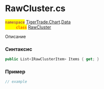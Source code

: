 
# RawCluster.cs
<mark style="color:purple;">`namespace`</mark> [TigerTrade.Chart](../../../../TigerTrade.Chart.md).[Data](../../../../TigerTrade.Chart/Data.md)  
<mark style="color:red;">&nbsp;&nbsp;&nbsp;&nbsp;&nbsp;&nbsp;&nbsp;&nbsp;&nbsp;`class`</mark> [RawCluster](../../RawCluster.cs.md)

Описание

### Синтаксис
```csharp
public List<IRawClusterItem> Items { get; }
```
### Пример  
```csharp
// example
```
